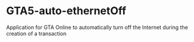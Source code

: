 # GTA5-auto-ethernetOff
Аpplication for GTA Online to automatically turn off the Internet during the creation of a transaction
